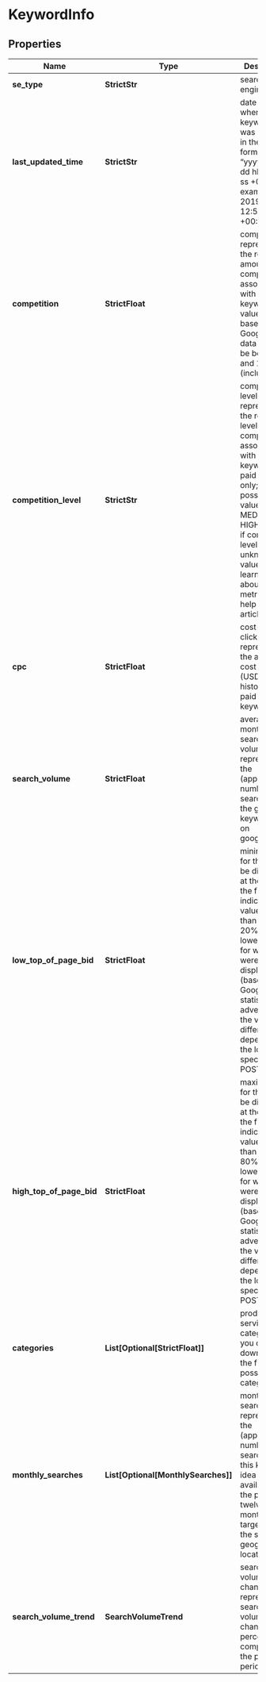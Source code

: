 # KeywordInfo


## Properties

| Name | Type | Description | Notes |
|------------ | ------------- | ------------- | -------------|
**se_type** | **StrictStr** | search engine type |[optional]|
**last_updated_time** | **StrictStr** | date and time when keyword data was updated<br>in the UTC format: “yyyy-mm-dd hh-mm-ss +00:00”<br>example:<br>2019-11-15 12:57:46 +00:00 |[optional]|
**competition** | **StrictFloat** | competition<br>represents the relative amount of competition associated with the given keyword. This value is based on Google Ads data and can be between 0 and 1 (inclusive) |[optional]|
**competition_level** | **StrictStr** | competition level<br>represents the relative level of competition associated with the given keyword in paid SERP only;<br>possible values: LOW, MEDIUM, HIGH<br>if competition level is unknown, the value is null;<br>learn more about the metric in this help center article |[optional]|
**cpc** | **StrictFloat** | cost-per-click<br>represents the average cost per click (USD) historically paid for the keyword |[optional]|
**search_volume** | **StrictFloat** | average monthly search volume rate<br>represents the (approximate) number of searches for the given keyword idea on google.com |[optional]|
**low_top_of_page_bid** | **StrictFloat** | minimum bid for the ad to be displayed at the top of the first page<br>indicates the value greater than about 20% of the lowest bids for which ads were displayed (based on Google Ads statistics for advertisers)<br>the value may differ depending on the location specified in a POST request |[optional]|
**high_top_of_page_bid** | **StrictFloat** | maximum bid for the ad to be displayed at the top of the first page<br>indicates the value greater than about 80% of the lowest bids for which ads were displayed (based on Google Ads statistics for advertisers)<br>the value may differ depending on the location specified in a POST request |[optional]|
**categories** | **List[Optional[StrictFloat]]** | product and service categories<br>you can download the full list of possible categories |[optional]|
**monthly_searches** | **List[Optional[MonthlySearches]]** | monthly searches<br>represents the (approximate) number of searches on this keyword idea (as available for the past twelve months), targeted to the specified geographic locations |[optional]|
**search_volume_trend** | **SearchVolumeTrend** | search volume trend changes<br>represents search volume change in percent compared to the previous period |[optional]|